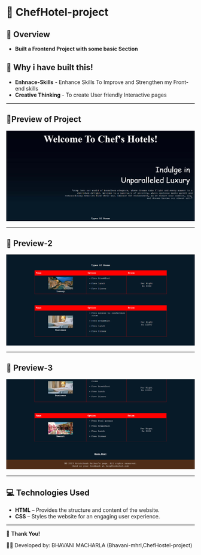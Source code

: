 # 🏨 ChefHotel-project

## 📌 **Overview**

- **Built a Frontend Project with some basic Section**

## 🔑 Why i have built this!

- **Enhnace-Skills** - Enhance Skills To Improve and Strengthen my Front-end skills
- **Creative Thinking** - To create User friendly Interactive pages 

---


## 📸Preview of Project

![Project view](https://github.com/bhavani-mhrl/ChefHotel-project/blob/5de724b19069f3ffbfb064c8409cb3e38e2c7c28/Screenshot%202025-09-24%20105604.png)

---

## 📌 Preview-2

![Project Preview 2](https://github.com/bhavani-mhrl/ChefHotel-project/blob/3e3397c94a68ac51a8eb671db7b672410b296654/Screenshot%202025-09-24%20105656.png)

---

## 📌 Preview-3

![Project Preview 3](https://github.com/bhavani-mhrl/ChefHotel-project/blob/fad9608c94af59b5852d4320fad610812ecdc138/Screenshot%202025-09-24%20105930.png)

---

## 💻 Technologies Used

- **HTML** – Provides the structure and content of the website.
- **CSS** – Styles the website for an engaging user experience.
---


🙌 **Thank You!**

👩‍💻 Developed by: BHAVANI MACHARLA (Bhavani-mhrl,ChefHostel-project)

